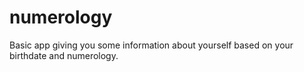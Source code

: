 # numerology
Basic app giving you some information about yourself based on your birthdate and numerology.
